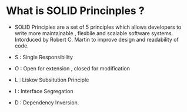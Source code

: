 # What is SOLID Princinples ?

- SOLID Principles are a set of 5 principles which allows developers to write more maintainable , flexbile and scalable software systems. Intorduced by Robert C. Martin to improve design and readability of code. 

- S : Single Responsibility 

- O : Open for extension , closed for modification

- L : Liskov Subsitution Principle

- I : Interface Segregation 

- D : Dependency Inversion.
